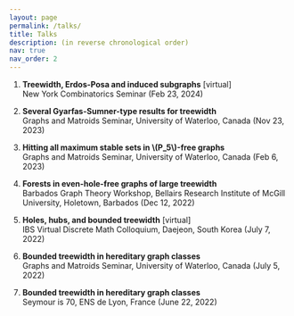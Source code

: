 ```yaml
---
layout: page
permalink: /talks/
title: Talks
description: (in reverse chronological order)
nav: true
nav_order: 2
---
```




1. **Treewidth, Erdos-Posa and induced subgraphs** [virtual]\
   New York Combinatorics Seminar (Feb 23, 2024)

2. **Several Gyarfas-Sumner-type results for treewidth**\
Graphs and Matroids Seminar, University of Waterloo, Canada (Nov 23, 2023)

3. **Hitting all maximum stable sets in \\(P\_5\\)-free graphs**\
Graphs and Matroids Seminar, University of Waterloo, Canada (Feb 6, 2023)


4. **Forests in even-hole-free graphs of large treewidth**\
Barbados Graph Theory Workshop, Bellairs Research Institute of McGill University, Holetown, Barbados (Dec 12, 2022)


5. **Holes, hubs, and bounded treewidth** [virtual]\
IBS Virtual Discrete Math Colloquium, Daejeon, South Korea (July 7, 2022)


6. **Bounded treewidth in hereditary graph classes**\
Graphs and Matroids Seminar, University of Waterloo, Canada (July 5, 2022)


7. **Bounded treewidth in hereditary graph classes**\
 Seymour is 70, ENS de Lyon, France (June 22, 2022)
